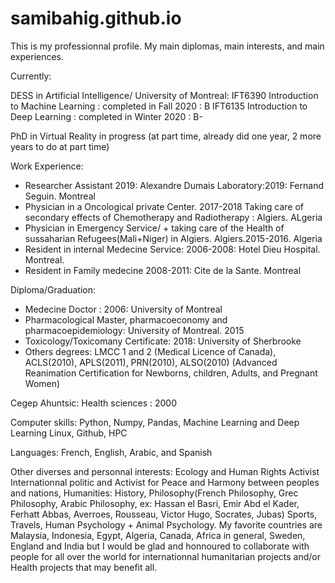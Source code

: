 # samibahig.github.io
This is my professionnal profile.  My main diplomas, main interests, and main experiences.

Currently:

DESS in Artificial Intelligence/ University of Montreal: 
    IFT6390 Introduction to Machine Learning : completed in Fall 2020  : B
    IFT6135 Introduction to Deep Learning : completed in Winter 2020 : B-

PhD in Virtual Reality in progress (at part time, already did one year, 2 more years to do at part time)


Work Experience: 
- Researcher Assistant 2019: Alexandre Dumais Laboratory:2019: Fernand Seguin. Montreal
- Physician in a Oncological private Center. 2017-2018 Taking care of secondary effects of Chemotherapy and Radiotherapy : Algiers. ALgeria   
- Physician in Emergency Service/ + taking care of the Health of sussaharian Refugees(Mali+Niger) in Algiers.   Algiers.2015-2016. Algeria
- Resident in internal Medecine Service: 2006-2008: Hotel Dieu Hospital. Montreal.
- Resident in Family medecine 2008-2011: Cite de la Sante. Montreal
   
Diploma/Graduation: 
- Medecine Doctor : 2006: University of Montreal
- Pharmacological Master, pharmacoeconomy and pharmacoepidemiology: University of Montreal. 2015
- Toxicology/Toxicomany Certificate: 2018: University of Sherbrooke
- Others degrees: LMCC 1 and 2 (Medical Licence of Canada),  ACLS(2010), APLS(2011), PRN(2010), ALSO(2010)  (Advanced Reanimation Certification for Newborns, children, Adults, and Pregnant Women)  
    
Cegep Ahuntsic: Health sciences : 2000


Computer skills: 
Python, Numpy, Pandas, 
Machine Learning and Deep Learning
Linux, Github, HPC

Languages: French, English, Arabic, and Spanish

Other diverses and personnal interests: 
Ecology and Human Rights Activist 
Internationnal politic and Activist for Peace and Harmony between peoples and nations,
Humanities: History, Philosophy(French Philosophy, Grec Philosophy, Arabic Philosophy, ex: Hassan el Basri, Emir Abd el Kader, Ferhatt Abbas, Averroes, Rousseau, Victor Hugo, Socrates, Jubas)
Sports, Travels, Human Psychology + Animal Psychology. 
My favorite countries are Malaysia, Indonesia, Egypt, Algeria, Canada, Africa in general, Sweden, England and India but I would be glad and honnoured 
to collaborate with people for all over the world for internationnal humanitarian projects and/or Health projects that may benefit all. 
